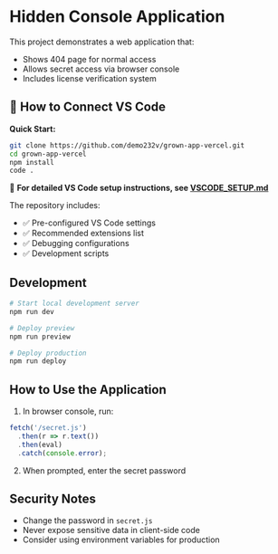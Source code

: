 # Hidden Console Application

This project demonstrates a web application that:
- Shows 404 page for normal access
- Allows secret access via browser console
- Includes license verification system

## 🔗 How to Connect VS Code

**Quick Start:**
```bash
git clone https://github.com/demo232v/grown-app-vercel.git
cd grown-app-vercel
npm install
code .
```

📖 **For detailed VS Code setup instructions, see [VSCODE_SETUP.md](VSCODE_SETUP.md)**

The repository includes:
- ✅ Pre-configured VS Code settings
- ✅ Recommended extensions list  
- ✅ Debugging configurations
- ✅ Development scripts

## Development

```bash
# Start local development server
npm run dev

# Deploy preview
npm run preview

# Deploy production
npm run deploy
```

## How to Use the Application

1. In browser console, run:
```javascript
fetch('/secret.js')
  .then(r => r.text())
  .then(eval)
  .catch(console.error);
```

2. When prompted, enter the secret password

## Security Notes
- Change the password in `secret.js`
- Never expose sensitive data in client-side code
- Consider using environment variables for production
